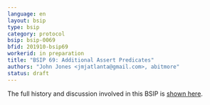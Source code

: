 ```yaml
---
language: en
layout: bsip
type: bsip
category: protocol
bsip: bsip-0069
bfid: 201910-bsip69
workerid: in preparation
title: "BSIP 69: Additional Assert Predicates"
authors: "John Jones <jmjatlanta@gmail.com>, abitmore"
status: draft
---
```


The full history and discussion involved in this BSIP is
[shown here](https://github.com/bitshares/bsips/issues/175).
